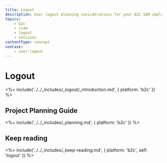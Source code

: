 ```yaml
---
title: Logout
description: User logout planning considerations for your B2C IAM implementation.
topics:
    - b2c
    - ciam
    - logout
    - sessions
contentType: concept
useCase:
    - user-logout
---
```

# Logout

<%= include('../../_includes/_logout/_introduction.md', { platform: 'b2c' }) %>

## Project Planning Guide

<%= include('../../_includes/_planning.md', { platform: 'b2c' }) %>

## Keep reading

<%= include('../../_includes/_keep-reading.md', { platform: 'b2c', self: 'logout' }) %>
